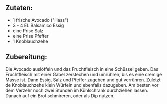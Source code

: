 ## Zutaten:

- 1 frische Avocado ("Hass")
- 3 - 4 EL Balsamico Essig
- eine Prise Salz
- eine Prise Pfeffer
- 1 Knoblauchzehe

## Zubereitung:

Die Avocado auslöffeln und das Fruchtfleisch in eine Schüssel geben. 
Das Fruchtfleisch mit einer Gabel zerstechen und umrühren, bis es eine 
cremige Masse ist. Dann Essig, Salz und Pfeffer zugeben und gut verrühren. 
Zuletzt de Knoblauchzehe klein Würfeln und ebenfalls dazugeben. Am besten 
vor dem Verzehr noch zwei Stunden im Kühlschrank durchziehen lassen.
Danach auf ein Brot schmireren, oder als Dip nutzen.

